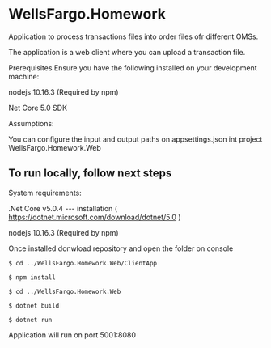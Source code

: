# WellsFargo.Homework
 
Application to process transactions files into order files ofr different OMSs.

The application is a web client where you can upload a transaction file.

Prerequisites Ensure you have the following installed on your development machine:

nodejs 10.16.3 (Required by npm)

Net Core 5.0 SDK

Assumptions:

You can configure the input and output paths on appsettings.json int project  WellsFargo.Homework.Web

## To run locally, follow next steps

System requirements:

.Net Core v5.0.4 --- installation ( https://dotnet.microsoft.com/download/dotnet/5.0 )

nodejs 10.16.3 (Required by npm)

Once installed donwload repository and open the folder on console

```
$ cd ../WellsFargo.Homework.Web/ClientApp

$ npm install

$ cd ../WellsFargo.Homework.Web

$ dotnet build

$ dotnet run
```

Application will run on port 5001:8080

